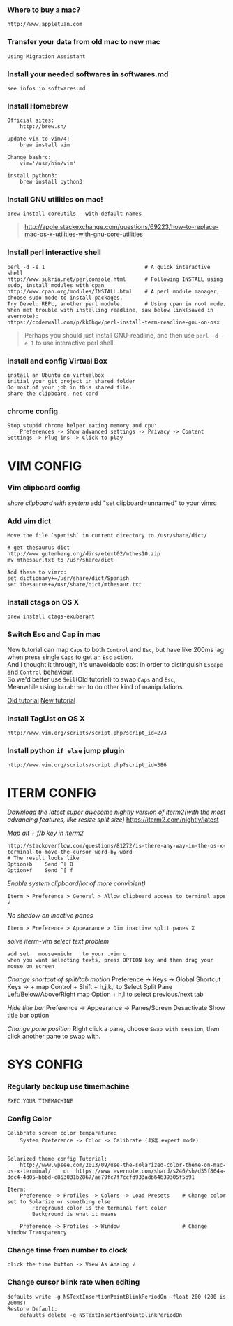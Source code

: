 ### Where to buy a mac?
    http://www.appletuan.com

### Transfer your data from old mac to new mac
    Using Migration Assistant

### Install your needed softwares in softwares.md
    see infos in softwares.md

### Install Homebrew
    Official sites:
        http://brew.sh/

    update vim to vim74:
        brew install vim

    Change bashrc:
        vim='/usr/bin/vim'

    install python3:
        brew install python3

### Install GNU utilities on mac!
    brew install coreutils --with-default-names

> http://apple.stackexchange.com/questions/69223/how-to-replace-mac-os-x-utilities-with-gnu-core-utilities

### Install perl interactive shell
    perl -d -e 1                                # A quick interactive shell
    http://www.sukria.net/perlconsole.html      # Following INSTALL using sudo, install modules with cpan
    http://www.cpan.org/modules/INSTALL.html    # A perl module manager, choose sudo mode to install packages.
    Try Devel::REPL, another perl module.       # Using cpan in root mode.
    When met trouble with installing readline, saw below link(saved in evernote):
    https://coderwall.com/p/kk0hqw/perl-install-term-readline-gnu-on-osx

> Perhaps you should just install GNU-readline, and then use `perl -d -e 1` to use interactive perl shell.

### Install and config Virtual Box
    install an Ubuntu on virtualbox
    initial your git project in shared folder
    Do most of your job in this shared file.
    share the clipboard, net-card

### chrome config
    Stop stupid chrome helper eating memory and cpu:
        Preferences -> Show advanced settings -> Privacy -> Content Settings -> Plug-ins -> Click to play


# VIM CONFIG
### Vim clipboard config
*share clipboard with system*
    add "set clipboard=unnamed" to your vimrc

### Add vim dict

    Move the file `spanish` in current directory to /usr/share/dict/

    # get thesaurus dict
    http://www.gutenberg.org/dirs/etext02/mthes10.zip
    mv mthesaur.txt to /usr/share/dict

    Add these to vimrc:
    set dictionary+=/usr/share/dict/Spanish
    set thesaurus+=/usr/share/dict/mthesaur.txt

### Install ctags on OS X
    brew install ctags-exuberant

### Switch Esc and Cap in mac
New tutorial can map `Caps` to both `Control` and `Esc`, but have like 200ms lag when press single `Caps` to get an `Esc` action.  
And I thought it through, it's unavoidable cost in order to distinguish `Escape` and `Control` behaviour.  
So we'd better use `Seil`(Old tutorial) to swap `Caps` and `Esc`,  
Meanwhile using `karabiner` to do other kind of manipulations.

[Old tutorial](http://stackoverflow.com/questions/127591/using-caps-lock-as-esc-in-mac-os-x)
[New tutorial](http://apple.stackexchange.com/questions/132564/how-can-i-remap-caps-lock-to-both-escape-and-control)


### Install TagList on OS X
    http://www.vim.org/scripts/script.php?script_id=273

### Install python `if else` jump plugin
    http://www.vim.org/scripts/script.php?script_id=386


# ITERM CONFIG
*Download the latest super awesome nightly version of iterm2(with the most advancing features, like resize split size)*
   https://iterm2.com/nightly/latest

*Map alt + f/b key in iterm2*

    http://stackoverflow.com/questions/81272/is-there-any-way-in-the-os-x-terminal-to-move-the-cursor-word-by-word
    # The result looks like
    Option+b    Send ^[ B
    Option+f    Send ^[ f

*Enable system clipboard(lot of more convinient)*

    Iterm > Preference > General > Allow clipboard access to terminal apps √

*No shadow on inactive panes*

    Iterm > Preference > Appearance > Dim inactive split panes X

*solve iterm-vim select text problem*

    add set   mouse=nichr   to your .vimrc
    when you want selecting texts, press OPTION key and then drag your mouse on screen

*Change shortcut of split/tab motion*
    Preference -> Keys -> Global Shortcut Keys -> +
    map Control + Shift + h,j,k,l to Select Split Pane Left/Below/Above/Right
    map Option + h,l to select previous/next tab

*Hide title bar*
    Preference -> Appearance -> Panes/Screen
    Desactivate Show title bar option

*Change pane position*
    Right click a pane, choose `Swap with session`, then click another pane to swap with.

# SYS CONFIG
### Regularly backup use timemachine
    EXEC YOUR TIMEMACHINE

### Config Color

    Calibrate screen color temparature:
        System Preference -> Color -> Calibrate (勾选 expert mode) 


    Solarized theme config Tutorial:
        http://www.vpsee.com/2013/09/use-the-solarized-color-theme-on-mac-os-x-terminal/    or  https://www.evernote.com/shard/s246/sh/d35f864a-3dc4-4d05-bbbd-c853031b2867/ae79fc7f7ccfd933adb64639305f5b91 

    Iterm:
        Preference -> Profiles -> Colors -> Load Presets    # Change color set to Solarize or something else
            Foreground color is the terminal font color
            Background is what it means

        Preference -> Profiles -> Window                    # Change Window Transparency

### Change time from number to clock

    click the time button -> View As Analog √

### Change cursor blink rate when editing

    defaults write -g NSTextInsertionPointBlinkPeriodOn -float 200 (200 is 200ms)
    Restore Default:
        defaults delete -g NSTextInsertionPointBlinkPeriodOn
